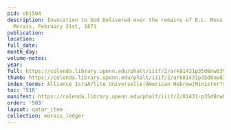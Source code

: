 ```yaml
---
pid: obj504
description: Invocation to God Delivered over the remains of E.L. Moss by Rev. S.
  Morais, February 21st, 1871
publication:
location:
full_date:
month_day:
volume-notes:
year:
full: https://colenda.library.upenn.edu/phalt/iiif/2/ark81431p35d8nw83%2FSHA256E-s5966821--0ed0a36a1141e014daf1d432aad2f3258c7a0fe57a62b4de22f27d64ee3d97fe.jpeg/full/3500,/0/default.jpg
thumb: https://colenda.library.upenn.edu/phalt/iiif/2/ark81431p35d8nw83%2FSHA256E-s5966821--0ed0a36a1141e014daf1d432aad2f3258c7a0fe57a62b4de22f27d64ee3d97fe.jpeg/full/!200,200/0/default.jpg
index_terms: Alliance IsraA?lite Universelle|American Hebrew|Minister?s Conference
toc: '518'
manifest: https://colenda.library.upenn.edu/phalt/iiif/2/81431-p35d8nw83/manifest
order: '503'
layout: qatar_item
collection: morais_ledger
---
```

